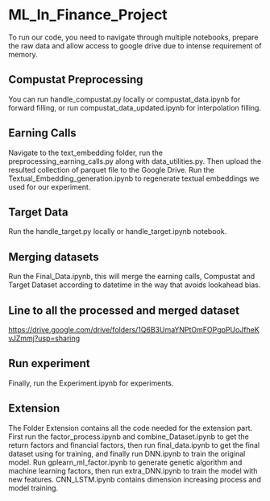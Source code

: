 # ML_In_Finance_Project

To run our code, you need to navigate through multiple notebooks, prepare the raw data and allow access to google drive due to intense requirement of memory.

## Compustat Preprocessing
You can run handle_compustat.py locally or compustat_data.ipynb for forward filling, or run compustat_data_updated.ipynb for interpolation filling.

## Earning Calls
Navigate to the text_embedding folder, run the preprocessing_earning_calls.py along with data_utilities.py. Then upload the resulted collection of parquet file to the Google Drive. Run the Textual_Embedding_generation.ipynb to regenerate textual embeddings we used for our experiment.

## Target Data
Run the handle_target.py locally or handle_target.ipynb notebook.

## Merging datasets
Run the Final_Data.ipynb, this will merge the earning calls, Compustat and Target Dataset according to datetime in the way that avoids lookahead bias.

## Line to all the processed and merged dataset
https://drive.google.com/drive/folders/1Q6B3UmaYNPtOmFOPgpPUoJfheKvJZmmj?usp=sharing

## Run experiment
Finally, run the Experiment.ipynb for experiments.

## Extension
The Folder Extension contains all the code needed for the extension part. First run the factor_process.ipynb and combine_Dataset.ipynb to get the return factors and financial factors, then run final_data.ipynb to get the final dataset using for training, and finally run DNN.ipynb to train the original model. Run gplearn_ml_factor.ipynb to generate genetic algorithm and machine learning factors, then run extra_DNN.ipynb to train the model with new features. CNN_LSTM.ipynb contains  dimension increasing process and model training.
